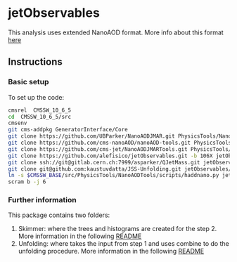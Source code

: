 # jetObservables


This analysis uses extended NanoAOD format. More info about this format [here](https://twiki.cern.ch/twiki/bin/view/CMS/JetMET/JMARNanoAODv1)

## Instructions

### Basic setup 
To set up the code:
```bash
cmsrel  CMSSW_10_6_5
cd  CMSSW_10_6_5/src
cmsenv
git cms-addpkg GeneratorInterface/Core
git clone https://github.com/UBParker/NanoAODJMAR.git PhysicsTools/NanoAODJMAR
git clone https://github.com/cms-nanoAOD/nanoAOD-tools.git PhysicsTools/NanoAODTools
git clone https://github.com/cms-jet/NanoAODJMARTools.git PhysicsTools/NanoAODJMARTools
git clone https://github.com/alefisico/jetObservables.git -b 106X jetObservables/
git clone ssh://git@gitlab.cern.ch:7999/asparker/QJetMass.git jetObservables/QJetMass    ### This is just as example
git clone git@github.com:kaustuvdatta/JSS-Unfolding.git jetObservables/Unfolding/notebooks/
ln -s $CMSSW_BASE/src/PhysicsTools/NanoAODTools/scripts/haddnano.py jetObservables/Skimmer/test/
scram b -j 6
```

### Further information

This package contains two folders: 
1. Skimmer: where the trees and histograms are created for the step 2. More information in the following [README](Skimmer/README.md)
2. Unfolding: where takes the input from step 1 and uses combine to do the unfolding procedure. More information in the following [README](Unfolding/README.md)